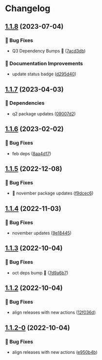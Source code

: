 # Changelog

## [1.1.8](https://github.com/agrc/create-reminder-action/compare/v1.1.7...v1.1.8) (2023-07-04)


### 🐛 Bug Fixes

* Q3 Dependency Bumps 🌲 ([7acd3db](https://github.com/agrc/create-reminder-action/commit/7acd3dbe58791ecfdf933caa8b0364206e9a9eb4))


### 📖 Documentation Improvements

* update status badge ([d295d40](https://github.com/agrc/create-reminder-action/commit/d295d40eb447313dcbac0794fdd8e702daff6d1b))

## [1.1.7](https://github.com/agrc/create-reminder-action/compare/v1.1.6...v1.1.7) (2023-04-03)


### 🌲 Dependencies

* q2 package updates ([09007d2](https://github.com/agrc/create-reminder-action/commit/09007d2c1c83da34ad81e61848894640dd232f35))

## [1.1.6](https://github.com/agrc/create-reminder-action/compare/v1.1.5...v1.1.6) (2023-02-02)


### 🐛 Bug Fixes

* feb deps ([8aa4d17](https://github.com/agrc/create-reminder-action/commit/8aa4d177afad2041d0a4f94a8b5931c122b9accc))

## [1.1.5](https://github.com/agrc/create-reminder-action/compare/v1.1.4...v1.1.5) (2022-12-08)


### 🐛 Bug Fixes

* 🌲 november package updates ([f9dcec6](https://github.com/agrc/create-reminder-action/commit/f9dcec60034d7ac2c2e554322010c1d529639027))

## [1.1.4](https://github.com/agrc/create-reminder-action/compare/v1.1.3...v1.1.4) (2022-11-03)


### 🐛 Bug Fixes

* november updates ([9e18445](https://github.com/agrc/create-reminder-action/commit/9e184454462b8716075f3e388f144210c9955451))

## [1.1.3](https://github.com/agrc/create-reminder-action/compare/v1.1.2...v1.1.3) (2022-10-04)


### 🐛 Bug Fixes

* oct deps bump 🌲 ([7d9a6b7](https://github.com/agrc/create-reminder-action/commit/7d9a6b79544cb748a55e12dad4b899adfc441c18))

## [1.1.2](https://github.com/agrc/create-reminder-action/compare/v1.1.1...v1.1.2) (2022-10-04)


### 🐛 Bug Fixes

* align releases with new actions ([12f036d](https://github.com/agrc/create-reminder-action/commit/12f036d8a636c30abcead5c0c535f888617ff6db))

## [1.1.2-0](https://github.com/agrc/create-reminder-action/compare/v1.1.1...v1.1.2-0) (2022-10-04)


### 🐛 Bug Fixes

* align releases with new actions ([e950b4b](https://github.com/agrc/create-reminder-action/commit/e950b4b2b462d1fa379ae3a3b8962803c674f10c))
